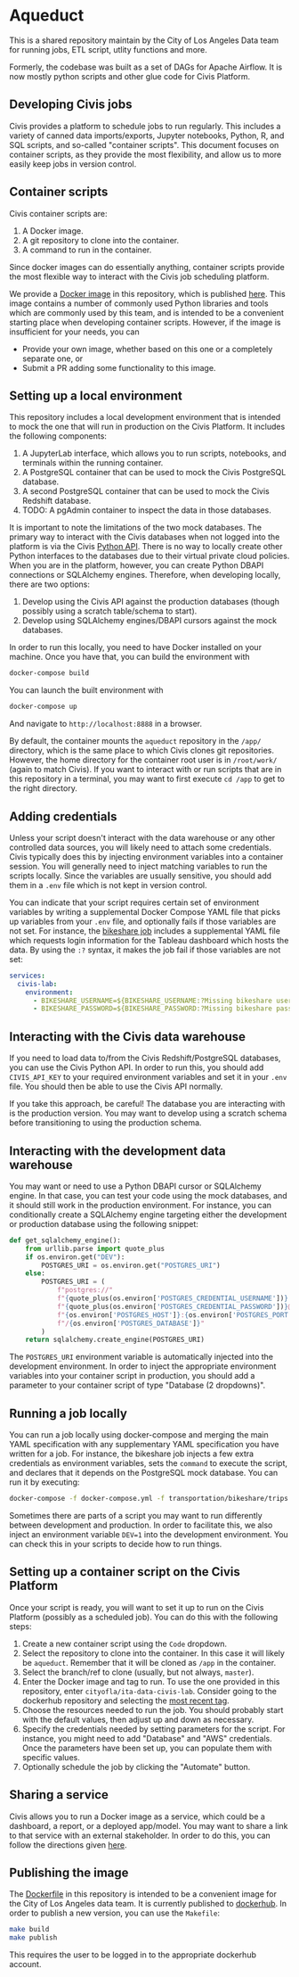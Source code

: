 # Aqueduct

This is a shared repository maintain by the City of Los Angeles Data team for running jobs, ETL script, utlity functions and more.

Formerly, the codebase was built as a set of DAGs for Apache Airflow. It is now mostly python scripts and other glue code for Civis Platform.

## Developing Civis jobs

Civis provides a platform to schedule jobs to run regularly.
This includes a variety of canned data imports/exports,
Jupyter notebooks, Python, R, and SQL scripts, and so-called "container scripts".
This document focuses on container scripts, as they provide the most flexibility,
and allow us to more easily keep jobs in version control.

## Container scripts

Civis container scripts are:
1. A Docker image.
1. A git repository to clone into the container.
1. A command to run in the container.

Since docker images can do essentially anything, container scripts provide
the most flexible way to interact with the Civis job scheduling platform.

We provide a [Docker image](./Dockerfile) in this repository,
which is published [here](https://hub.docker.com/r/cityofla/ita-data-civis-lab).
This image contains a number of commonly used Python libraries and tools
which are commonly used by this team, and is intended to be a convenient
starting place when developing container scripts.
However, if the image is insufficient for your needs, you can
* Provide your own image, whether based on this one or a completely separate one, or
* Submit a PR adding some functionality to this image.

## Setting up a local environment

This repository includes a local development environment that is intended to mock
the one that will run in production on the Civis Platform.
It includes the following components:
1. A JupyterLab interface, which allows you to run scripts, notebooks, and terminals within the running container.
1. A PostgreSQL container that can be used to mock the Civis PostgreSQL database.
1. A second PostgreSQL container that can be used to mock the Civis Redshift database.
1. TODO: A pgAdmin container to inspect the data in those databases.

It is important to note the limitations of the two mock databases.
The primary way to interact with the Civis databases when not logged into the platform
is via the Civis [Python API](https://civis-python.readthedocs.io/en/stable).
There is no way to locally create other Python interfaces to the databases due to
their virtual private cloud policies. When you are in the platform, however,
you can create Python DBAPI connections or SQLAlchemy engines.
Therefore, when developing locally, there are two options:

1. Develop using the Civis API against the production databases (though possibly using a scratch table/schema to start).
1. Develop using SQLAlchemy engines/DBAPI cursors against the mock databases.

In order to run this locally, you need to have Docker installed on your machine.
Once you have that, you can build the environment with
```bash
docker-compose build
```

You can launch the built environment with
```bash
docker-compose up
```
And navigate to `http://localhost:8888` in a browser.

By default, the container mounts the `aqueduct` repository in the `/app/` directory,
which is the same place to which Civis clones git repositories.
However, the home directory for the container root user is in `/root/work/` (again to match Civis).
If you want to interact with or run scripts that are in this repository in a terminal,
you may want to first execute `cd /app` to get to the right directory.

## Adding credentials

Unless your script doesn't interact with the data warehouse or any other controlled
data sources, you will likely need to attach some credentials.
Civis typically does this by injecting environment variables into a container session.
You will generally need to inject matching variables to run the scripts locally.
Since the variables are usually sensitive, you should add them in a `.env` file
which is not kept in version control.

You can indicate that your script requires certain set of environment variables
by writing a supplemental Docker Compose YAML file that picks up variables from your `.env` file,
and optionally fails if those variables are not set.
For instance, the [bikeshare job](./transportation/bikeshare/trips.yml) includes a supplemental
YAML file which requests login information for the Tableau dashboard which hosts the data.
By using the `:?` syntax, it makes the job fail if those variables are not set:
```yaml
services:
  civis-lab:
    environment:
      - BIKESHARE_USERNAME=${BIKESHARE_USERNAME:?Missing bikeshare username}
      - BIKESHARE_PASSWORD=${BIKESHARE_PASSWORD:?Missing bikeshare password}
```

## Interacting with the Civis data warehouse

If you need to load data to/from the Civis Redshift/PostgreSQL databases,
you can use the Civis Python API. In order to run this, you should
add `CIVIS_API_KEY` to your required environment variables
and set it in your `.env` file.
You should then be able to use the Civis API normally.

If you take this approach, be careful! The database you are interacting
with is the production version. You may want to develop using a scratch schema
before transitioning to using the production schema.

## Interacting with the development data warehouse

You may want or need to use a Python DBAPI cursor or SQLAlchemy engine.
In that case, you can test your code using the mock databases,
and it should still work in the production environment.
For instance, you can conditionally create a SQLAlchemy engine targeting
either the development or production database using the following snippet:

```python
def get_sqlalchemy_engine():
    from urllib.parse import quote_plus
    if os.environ.get("DEV"):
        POSTGRES_URI = os.environ.get("POSTGRES_URI")
    else:
        POSTGRES_URI = (
            f"postgres://"
            f"{quote_plus(os.environ['POSTGRES_CREDENTIAL_USERNAME'])}:"
            f"{quote_plus(os.environ['POSTGRES_CREDENTIAL_PASSWORD'])}@"
            f"{os.environ['POSTGRES_HOST']}:{os.environ['POSTGRES_PORT']}"
            f"/{os.environ['POSTGRES_DATABASE']}"
        )
    return sqlalchemy.create_engine(POSTGRES_URI)
```
The `POSTGRES_URI` environment variable is automatically injected into the development environment.
In order to inject the appropriate environment variables into your container script in production,
you should add a parameter to your container script of type "Database (2 dropdowns)".

## Running a job locally

You can run a job locally using docker-compose and merging the main YAML specification
with any supplementary YAML specification you have written for a job.
For instance, the bikeshare job injects a few extra credentials as environment variables,
sets the `command` to execute the script,
and declares that it depends on the PostgreSQL mock database.
You can run it by executing:
```bash
docker-compose -f docker-compose.yml -f transportation/bikeshare/trips.yml run civis-lab
```

Sometimes there are parts of a script you may want to run differently between development and production.
In order to facilitate this, we also inject an environment variable `DEV=1` into the development environment.
You can check this in your scripts to decide how to run things.

## Setting up a container script on the Civis Platform

Once your script is ready, you will want to set it up to run on the Civis Platform
(possibly as a scheduled job).
You can do this with the following steps:
1. Create a new container script using the `Code` dropdown.
1. Select the repository to clone into the container. In this case it will likely be `aqueduct`. Remember that it will be cloned as `/app` in the container.
1. Select the branch/ref to clone (usually, but not always, `master`).
1. Enter the Docker image and tag to run. To use the one provided in this repository, enter `cityofla/ita-data-civis-lab`. Consider going to the dockerhub repository and selecting the [most recent tag](https://hub.docker.com/r/cityofla/ita-data-civis-lab/tags).
1. Choose the resources needed to run the job. You should probably start with the default values, then adjust up and down as necessary.
1. Specify the credentials needed by setting parameters for the script. For instance, you might need to add "Database" and "AWS" credentials. Once the parameters have been set up, you can populate them with specific values.
1. Optionally schedule the job by clicking the "Automate" button.

## Sharing a service

Civis allows you to run a Docker image as a service, which could be a dashboard,
a report, or a deployed app/model. You may want to share a link to that service
with an external stakeholder. In order to do this, you can follow the directions
given [here](./civis-aqueduct-utils/README.md).

## Publishing the image

The [Dockerfile](./Dockerfile) in this repository is intended to be a convenient
image for the City of Los Angeles data team.
It is currently published to [dockerhub](https://hub.docker.com/r/cityofla/ita-data-civis-lab).
In order to publish a new version, you can use the `Makefile`:
```bash
make build
make publish
```
This requires the user to be logged in to the appropriate dockerhub account.
